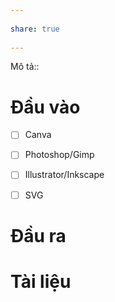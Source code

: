 ---  
share: true  
---  
Mô tả::  
# Đầu vào  
- [ ] Canva  
- [ ] Photoshop/Gimp  
- [ ] Illustrator/Inkscape  
- [ ] SVG  
# Đầu ra  
# Tài liệu